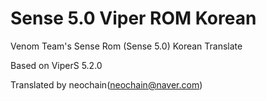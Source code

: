Sense 5.0  Viper ROM Korean
=====================

Venom Team's Sense Rom (Sense 5.0) Korean Translate

Based on ViperS 5.2.0

Translated by neochain(neochain@naver.com)